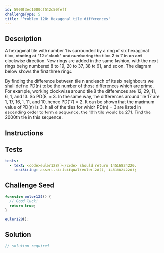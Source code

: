 ```yaml
---
id: 5900f3ec1000cf542c50feff
challengeType: 5
title: 'Problem 128: Hexagonal tile differences'
---
```


## Description
<section id='description'>
A hexagonal tile with number 1 is surrounded by a ring of six hexagonal tiles, starting at "12 o'clock" and numbering the tiles 2 to 7 in an anti-clockwise direction.
New rings are added in the same fashion, with the next rings being numbered 8 to 19, 20 to 37, 38 to 61, and so on. The diagram below shows the first three rings.


By finding the difference between tile n and each of its six neighbours we shall define PD(n) to be the number of those differences which are prime.
For example, working clockwise around tile 8 the differences are 12, 29, 11, 6, 1, and 13. So PD(8) = 3.
In the same way, the differences around tile 17 are 1, 17, 16, 1, 11, and 10, hence PD(17) = 2.
It can be shown that the maximum value of PD(n) is 3.
If all of the tiles for which PD(n) = 3 are listed in ascending order to form a sequence, the 10th tile would be 271.
Find the 2000th tile in this sequence.
</section>

## Instructions
<section id='instructions'>

</section>

## Tests
<section id='tests'>

```yml
tests:
  - text: <code>euler128()</code> should return 14516824220.
    testString: assert.strictEqual(euler128(), 14516824220);

```

</section>

## Challenge Seed
<section id='challengeSeed'>

<div id='js-seed'>

```js
function euler128() {
  // Good luck!
  return true;
}

euler128();
```

</div>



</section>

## Solution
<section id='solution'>

```js
// solution required
```

</section>
